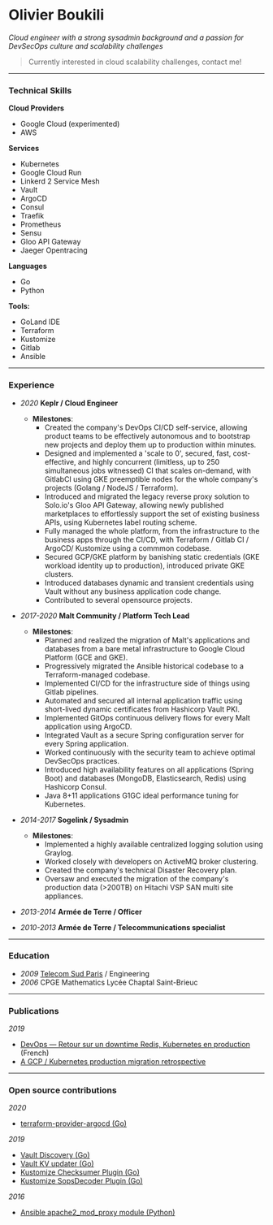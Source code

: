 # Olivier Boukili

*Cloud engineer with a strong sysadmin background and a passion for DevSecOps culture and scalability challenges*

> Currently interested in cloud scalability challenges, contact me!

---

### Technical Skills


**Cloud Providers**
* Google Cloud (experimented)
* AWS

**Services**
* Kubernetes
* Google Cloud Run
* Linkerd 2 Service Mesh
* Vault
* ArgoCD
* Consul
* Traefik
* Prometheus
* Sensu
* Gloo API Gateway
* Jaeger Opentracing

**Languages**
* Go
* Python

**Tools:**
* GoLand IDE
* Terraform
* Kustomize
* Gitlab
* Ansible

---

### Experience

* *2020* **Keplr / Cloud Engineer**
   * **Milestones**:
     * Created the company's DevOps CI/CD self-service, allowing product teams to be effectively autonomous and to bootstrap new projects and deploy them up to production within minutes.
     * Designed and implemented a 'scale to 0', secured, fast, cost-effective, and highly concurrent (limitless, up to 250 simultaneous jobs witnessed) CI that scales on-demand, with GitlabCI using GKE preemptible nodes for the whole company's projects (Golang / NodeJS / Terraform).
     * Introduced and migrated the legacy reverse proxy solution to Solo.io's Gloo API Gateway, allowing newly published marketplaces to effortlessly support the set of existing business APIs, using Kubernetes label routing scheme. 
     * Fully managed the whole platform, from the infrastructure to the business apps through the CI/CD, with Terraform / Gitlab CI / ArgoCD/ Kustomize using a commmon codebase.
     * Secured GCP/GKE platform by banishing static credentials (GKE workload identity up to production), introduced private GKE clusters.
     * Introduced databases dynamic and transient credentials using Vault without any business application code change.
     * Contributed to several opensource projects.

* *2017-2020* **Malt Community / Platform Tech Lead**
    * **Milestones**:
      * Planned and realized the migration of Malt's applications and databases from a bare metal infrastructure to Google Cloud Platform (GCE and GKE).
      * Progressively migrated the Ansible historical codebase to a Terraform-managed codebase.
      * Implemented CI/CD for the infrastructure side of things using Gitlab pipelines.
      * Automated and secured all internal application traffic using short-lived dynamic certificates from Hashicorp Vault PKI.
      * Implemented GitOps continuous delivery flows for every Malt application using ArgoCD.
      * Integrated Vault as a secure Spring configuration server for every Spring application.
      * Worked continuously with the security team to achieve optimal DevSecOps practices.
      * Introduced high availability features on all applications (Spring Boot) and databases (MongoDB, Elasticsearch, Redis) using Hashicorp Consul.
      * Java 8+11 applications G1GC ideal performance tuning for Kubernetes.

* *2014-2017* **Sogelink / Sysadmin**
  * **Milestones**:
    * Implemented a highly available centralized logging solution using Graylog.
    * Worked closely with developers on ActiveMQ broker clustering.
    * Created the company's technical Disaster Recovery plan.
    * Oversaw and executed the migration of the company's production data (>200TB) on Hitachi VSP SAN multi site appliances.
* *2013-2014* **Armée de Terre / Officer**
* *2010-2013* **Armée de Terre / Telecommunications specialist**

---

### Education

* *2009* [Telecom Sud Paris](https://www.telecom-sudparis.eu/) / Engineering
* *2006* CPGE Mathematics Lycée Chaptal Saint-Brieuc

---

### Publications

*2019*
  * [DevOps — Retour sur un downtime Redis, Kubernetes en production](https://medium.com/nerds-malt/https-medium-com-nerds-malt-devops-retour-sur-un-downtime-redis-kubernetes-en-production-8cd5bfcc53d) (French)
  * [A GCP / Kubernetes production migration retrospective](https://medium.com/@boukili.olivier/a-gcp-kubernetes-production-migration-retrospective-part-1-e3e35096073a)

---

### Open source contributions

*2020*
  * [terraform-provider-argocd (Go)](https://registry.terraform.io/providers/oboukili/argocd/latest)

*2019*
  * [Vault Discovery (Go)](https://github.com/oboukili/vault-discovery)
  * [Vault KV updater (Go)](https://github.com/oboukili/vault-kv-updater)
  * [Kustomize Checksumer Plugin (Go)](https://github.com/oboukili/checksumer)
  * [Kustomize SopsDecoder Plugin (Go)](https://github.com/oboukili/sopsdecoder)

*2016*
  * [Ansible apache2_mod_proxy module (Python)](https://docs.ansible.com/ansible/latest/modules/apache2_mod_proxy_module.html)
